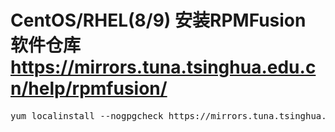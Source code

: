 
# CentOS/RHEL(8/9) 安装RPMFusion 软件仓库 https://mirrors.tuna.tsinghua.edu.cn/help/rpmfusion/

<pre>yum localinstall --nogpgcheck https://mirrors.tuna.tsinghua.edu.cn/rpmfusion/free/el/rpmfusion-free-release-8.noarch.rpm https://mirrors.tuna.tsinghua.edu.cn/rpmfusion/nonfree/el/rpmfusion-nonfree-release-8.noarch.rpm</pre>    